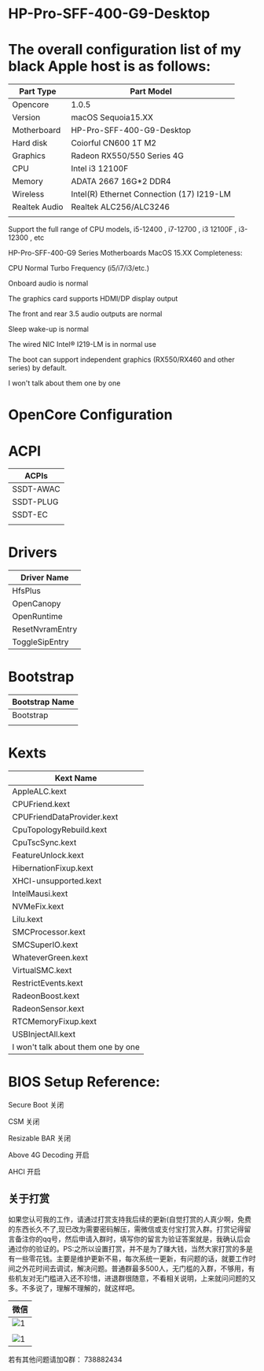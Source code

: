 # HP-Pro-SFF-400-G9-Desktop

# The overall configuration list of my black Apple host is as follows:

| Part Type     | Part Model 
|---------------|----------------------------------------------|
| Opencore      |  1.0.5                                       |
| Version       |  macOS Sequoia15.XX                          |
| Motherboard   |  HP-Pro-SFF-400-G9-Desktop                   |
| Hard disk     |  Coiorful CN600 1T M2                        |
| Graphics      |  Radeon RX550/550 Series 4G                  |
| CPU           |  Intel i3 12100F                             |
| Memory        |  ADATA 2667 16G*2 DDR4                       |
| Wireless      |  Intel(R) Ethernet Connection (17) I219-LM   |
| Realtek Audio |  Realtek ALC256/ALC3246                      |
|               |                                              |

Support the full range of CPU models, i5-12400 , i7-12700 , i3 12100F ,  i3-12300 , etc

HP-Pro-SFF-400-G9 Series Motherboards MacOS 15.XX Completeness:

CPU Normal Turbo Frequency (i5/i7/i3/etc.)

Onboard audio is normal

The graphics card supports HDMI/DP display output

The front and rear 3.5 audio outputs are normal

Sleep wake-up is normal

The wired NIC Intel® I219-LM is in normal use

The boot can support independent graphics (RX550/RX460 and other series) by default.

I won't talk about them one by one

# OpenCore Configuration

# ACPI

| ACPIs                    |
|--------------------------|
|  SSDT-AWAC               |
|  SSDT-PLUG               |
|  SSDT-EC                 | 
|                          |

# Drivers

| Driver Name     |
|-----------------|
| HfsPlus         |
| OpenCanopy      |
| OpenRuntime     |
| ResetNvramEntry |
| ToggleSipEntry  |

# Bootstrap

| Bootstrap Name     |
|--------------------|
| Bootstrap          |
|                    |

# Kexts

| Kext Name                             |
|---------------------------------------|
| AppleALC.kext                         |
| CPUFriend.kext                        |
| CPUFriendDataProvider.kext            |
| CpuTopologyRebuild.kext               |
| CpuTscSync.kext                       |
| FeatureUnlock.kext                    |
| HibernationFixup.kext                 |
| XHCI-unsupported.kext                 |
| IntelMausi.kext                       |
| NVMeFix.kext                          |
| Lilu.kext                             | 
| SMCProcessor.kext                     | 
| SMCSuperIO.kext                       | 
| WhateverGreen.kext                    | 
| VirtualSMC.kext                       | 
| RestrictEvents.kext                   | 
| RadeonBoost.kext                      | 
| RadeonSensor.kext                     |
| RTCMemoryFixup.kext                   | 
| USBInjectAll.kext                     | 
| I won't talk about them one by one    |

# BIOS Setup Reference:

Secure Boot 关闭

CSM         关闭

Resizable BAR  关闭

Above 4G Decoding 开启

AHCI  开启

## 关于打赏

如果您认可我的工作，请通过打赏支持我后续的更新(自觉打赏的人真少啊，免费的东西长久不了,现已改为需要密码解压，需微信或支付宝打赏入群。打赏记得留言备注你的qq号，然后申请入群时，填写你的留言为验证答案就是，我确认后会通过你的验证的。PS:之所以设置打赏，并不是为了赚大钱，当然大家打赏的多是有一些零花钱。主要是维护更新不易，每次系统一更新，有问题的话，就要工作时间之外花时间去调试，解决问题。普通群最多500人，无门槛的入群，不够用，有些机友对无门槛进入还不珍惜，进退群很随意，不看相关说明，上来就问问题的又多。不多说了，理解不理解的，就这样吧。

|  微信                                                                                 |
|---------------------------------------------------------------------------------------|
| ![1](https://github.com/user-attachments/assets/06d87fea-0d11-4bf4-b9ed-034dc7f53d06) |
|                                                                                       |
| ![1](https://github.com/user-attachments/assets/b99e75b4-69d3-450a-aae4-1a610760372d) |                                              |                                                                                       |


若有其他问题请加Q群： 738882434



